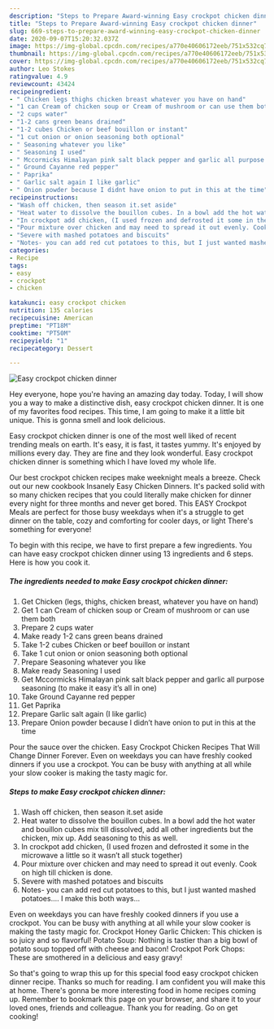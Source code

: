 ```yaml
---
description: "Steps to Prepare Award-winning Easy crockpot chicken dinner"
title: "Steps to Prepare Award-winning Easy crockpot chicken dinner"
slug: 669-steps-to-prepare-award-winning-easy-crockpot-chicken-dinner
date: 2020-09-07T15:20:32.037Z
image: https://img-global.cpcdn.com/recipes/a770e40606172eeb/751x532cq70/easy-crockpot-chicken-dinner-recipe-main-photo.jpg
thumbnail: https://img-global.cpcdn.com/recipes/a770e40606172eeb/751x532cq70/easy-crockpot-chicken-dinner-recipe-main-photo.jpg
cover: https://img-global.cpcdn.com/recipes/a770e40606172eeb/751x532cq70/easy-crockpot-chicken-dinner-recipe-main-photo.jpg
author: Leo Stokes
ratingvalue: 4.9
reviewcount: 43424
recipeingredient:
- " Chicken legs thighs chicken breast whatever you have on hand"
- "1 can Cream of chicken soup or Cream of mushroom or can use them both"
- "2 cups water"
- "1-2 cans green beans drained"
- "1-2 cubes Chicken or beef bouillon or instant"
- "1 cut onion or onion seasoning both optional"
- " Seasoning whatever you like"
- " Seasoning I used"
- " Mccormicks Himalayan pink salt black pepper and garlic all purpose seasoning to make it easy its all in one"
- " Ground Cayanne red pepper"
- " Paprika"
- " Garlic salt again I like garlic"
- " Onion powder because I didnt have onion to put in this at the time"
recipeinstructions:
- "Wash off chicken, then season it.set aside"
- "Heat water to dissolve the bouillon cubes. In a bowl add the hot water and bouillon cubes mix till dissolved, add all other ingredients but the chicken, mix up. Add seasoning to this as well."
- "In crockpot add chicken, (I used frozen and defrosted it some in the microwave a little so it wasn’t all stuck together)"
- "Pour mixture over chicken and may need to spread it out evenly. Cook on high till chicken is done."
- "Severe with mashed potatoes and biscuits"
- "Notes- you can add red cut potatoes to this, but I just wanted mashed potatoes.... I make this both ways..."
categories:
- Recipe
tags:
- easy
- crockpot
- chicken

katakunci: easy crockpot chicken 
nutrition: 135 calories
recipecuisine: American
preptime: "PT18M"
cooktime: "PT50M"
recipeyield: "1"
recipecategory: Dessert

---
```



![Easy crockpot chicken dinner](https://img-global.cpcdn.com/recipes/a770e40606172eeb/751x532cq70/easy-crockpot-chicken-dinner-recipe-main-photo.jpg)

Hey everyone, hope you're having an amazing day today. Today, I will show you a way to make a distinctive dish, easy crockpot chicken dinner. It is one of my favorites food recipes. This time, I am going to make it a little bit unique. This is gonna smell and look delicious.

Easy crockpot chicken dinner is one of the most well liked of recent trending meals on earth. It's easy, it is fast, it tastes yummy. It's enjoyed by millions every day. They are fine and they look wonderful. Easy crockpot chicken dinner is something which I have loved my whole life.

Our best crockpot chicken recipes make weeknight meals a breeze. Check out our new cookbook Insanely Easy Chicken Dinners. It&#39;s packed solid with so many chicken recipes that you could literally make chicken for dinner every night for three months and never get bored. This EASY Crockpot Meals are perfect for those busy weekdays when it&#39;s a struggle to get dinner on the table, cozy and comforting for cooler days, or light There&#39;s something for everyone!


To begin with this recipe, we have to first prepare a few ingredients. You can have easy crockpot chicken dinner using 13 ingredients and 6 steps. Here is how you cook it.

<!--inarticleads1-->

##### The ingredients needed to make Easy crockpot chicken dinner:

1. Get  Chicken (legs, thighs, chicken breast, whatever you have on hand)
1. Get 1 can Cream of chicken soup or Cream of mushroom or can use them both
1. Prepare 2 cups water
1. Make ready 1-2 cans green beans drained
1. Take 1-2 cubes Chicken or beef bouillon or instant
1. Take 1 cut onion or onion seasoning both optional
1. Prepare  Seasoning whatever you like
1. Make ready  Seasoning I used
1. Get  Mccormicks Himalayan pink salt black pepper and garlic all purpose seasoning (to make it easy it’s all in one)
1. Take  Ground Cayanne red pepper
1. Get  Paprika
1. Prepare  Garlic salt again (I like garlic)
1. Prepare  Onion powder because I didn’t have onion to put in this at the time


Pour the sauce over the chicken. Easy Crockpot Chicken Recipes That Will Change Dinner Forever. Even on weekdays you can have freshly cooked dinners if you use a crockpot. You can be busy with anything at all while your slow cooker is making the tasty magic for. 

<!--inarticleads2-->

##### Steps to make Easy crockpot chicken dinner:

1. Wash off chicken, then season it.set aside
1. Heat water to dissolve the bouillon cubes. In a bowl add the hot water and bouillon cubes mix till dissolved, add all other ingredients but the chicken, mix up. Add seasoning to this as well.
1. In crockpot add chicken, (I used frozen and defrosted it some in the microwave a little so it wasn’t all stuck together)
1. Pour mixture over chicken and may need to spread it out evenly. Cook on high till chicken is done.
1. Severe with mashed potatoes and biscuits
1. Notes- you can add red cut potatoes to this, but I just wanted mashed potatoes.... I make this both ways...


Even on weekdays you can have freshly cooked dinners if you use a crockpot. You can be busy with anything at all while your slow cooker is making the tasty magic for. Crockpot Honey Garlic Chicken: This chicken is so juicy and so flavorful! Potato Soup: Nothing is tastier than a big bowl of potato soup topped off with cheese and bacon! Crockpot Pork Chops: These are smothered in a delicious and easy gravy! 

So that's going to wrap this up for this special food easy crockpot chicken dinner recipe. Thanks so much for reading. I am confident you will make this at home. There's gonna be more interesting food in home recipes coming up. Remember to bookmark this page on your browser, and share it to your loved ones, friends and colleague. Thank you for reading. Go on get cooking!
